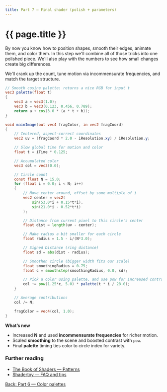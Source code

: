 ```yaml
---
title: Part 7 — Final shader (polish + parameters)
---
```

# {{ page.title }}

By now you know how to position shapes, smooth their edges, animate them, and color them. In this step we'll combine all of those tricks into one polished piece. We'll also play with the numbers to see how small changes create big differences.

We’ll crank up the count, tune motion via incommensurate frequencies, and match the target structure.

```glsl
// Smooth cosine palette: returns a nice RGB for input t
vec3 palette(float t)
{
    vec3 a = vec3(1.0);
    vec3 b = vec3(0.123, 0.456, 0.789);
    return a + cos(3.0 * (a * t + b));
}

void mainImage(out vec4 fragColor, in vec2 fragCoord)
{
    // Centered, aspect-correct coordinates
    vec2 uv = (fragCoord * 2.0 - iResolution.xy) / iResolution.y;

    // Slow global time for motion and color
    float t = iTime * 0.125;

    // Accumulated color
    vec3 col = vec3(0.0);

    // Circle count
    const float N = 15.0;
    for (float i = 0.0; i < N; i++)
    {
        // Move center around, offset by some multiple of i
        vec2 center = vec2(
            sin(53.0*i + 0.15*t*i),
            sin(21.0*i - 0.52*t*i)
        );

        // Distance from current pixel to this circle's center
        float dist = length(uv - center);

        // Make radius a bit smaller for each circle
        float radius = 1.5 - i/(N*3.0);

        // Signed Distance (ring distance)
        float sd = abs(dist - radius);

        // Smoothen circle (bigger width fits our scale)
        float smoothingRadius = 0.75;
        float c = smoothstep(smoothingRadius, 0.0, sd);

        // Pick a color using palette, and use pow for increased contrast
        col += pow(1.25*c, 5.0) * palette(t * i / 28.0);
    }

    // Average contributions
    col /= N;

    fragColor = vec4(col, 1.0);
}
```

**What’s new**

* Increased **N** and used **incommensurate frequencies** for richer motion.
* Scaled **smoothing** to the scene and boosted contrast with `pow`.
* Final **palette** timing ties color to circle index for variety.

### Further reading
- [The Book of Shaders — Patterns](https://thebookofshaders.com/09/)
- [Shadertoy — FAQ and tips](https://www.shadertoy.com/howto)

[Back: Part 6 — Color palettes](part06_color_palettes.md)

<!--[Next: Part 8 — Extensions (optional)](part08_extensions.md)-->
